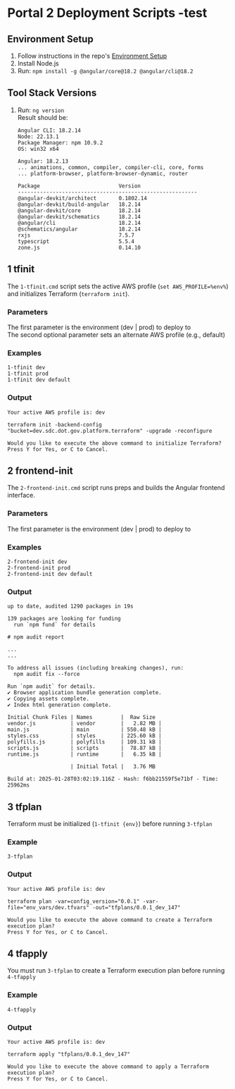 # Portal 2 Deployment Scripts -test

## Environment Setup
1. Follow instructions in the repo's [Environment Setup](/plans/setup.md)
1. Install Node.js
1. Run: `npm install -g @angular/core@18.2 @angular/cli@18.2`

## Tool Stack Versions
1. Run: `ng version`  
  Result should be:
    ```
    Angular CLI: 18.2.14
    Node: 22.13.1
    Package Manager: npm 10.9.2
    OS: win32 x64

    Angular: 18.2.13
    ... animations, common, compiler, compiler-cli, core, forms
    ... platform-browser, platform-browser-dynamic, router

    Package                         Version
    ---------------------------------------------------------
    @angular-devkit/architect       0.1802.14
    @angular-devkit/build-angular   18.2.14
    @angular-devkit/core            18.2.14
    @angular-devkit/schematics      18.2.14
    @angular/cli                    18.2.14
    @schematics/angular             18.2.14
    rxjs                            7.5.7
    typescript                      5.5.4
    zone.js                         0.14.10
    ```

## 1 tfinit
The `1-tfinit.cmd` script sets the active AWS profile (`set AWS_PROFILE=%env%`) and initializes Terraform (`terraform init`).  
### Parameters
The first parameter is the environment (dev | prod) to deploy to  
The second optional parameter sets an alternate AWS profile (e.g., default)  
### Examples
```
1-tfinit dev  
1-tfinit prod  
1-tfinit dev default
```
### Output
```
Your active AWS profile is: dev

terraform init -backend-config "bucket=dev.sdc.dot.gov.platform.terraform" -upgrade -reconfigure

Would you like to execute the above command to initialize Terraform?
Press Y for Yes, or C to Cancel.
```

## 2 frontend-init
The `2-frontend-init.cmd` script runs preps and builds the Angular frontend interface.
### Parameters
The first parameter is the environment (dev | prod) to deploy to  
### Examples
```
2-frontend-init dev  
2-frontend-init prod  
2-frontend-init dev default
```
### Output
```
up to date, audited 1290 packages in 19s

139 packages are looking for funding
  run `npm fund` for details

# npm audit report

...
...

To address all issues (including breaking changes), run:
  npm audit fix --force

Run `npm audit` for details.
✔ Browser application bundle generation complete.
✔ Copying assets complete.
✔ Index html generation complete.

Initial Chunk Files | Names         |  Raw Size
vendor.js           | vendor        |   2.82 MB |
main.js             | main          | 550.48 kB |
styles.css          | styles        | 225.60 kB |
polyfills.js        | polyfills     | 109.31 kB |
scripts.js          | scripts       |  78.87 kB |
runtime.js          | runtime       |   6.35 kB |

                    | Initial Total |   3.76 MB

Build at: 2025-01-28T03:02:19.116Z - Hash: f6bb21559f5e71bf - Time: 25962ms
```

## 3 tfplan
Terraform must be initialized (`1-tfinit {env}`) before running `3-tfplan`
### Example
```
3-tfplan  
```
### Output
```
Your active AWS profile is: dev

terraform plan -var=config_version="0.0.1" -var-file="env_vars/dev.tfvars" -out="tfplans/0.0.1_dev_147"

Would you like to execute the above command to create a Terraform execution plan?
Press Y for Yes, or C to Cancel.
```

## 4 tfapply
You must run `3-tfplan` to create a Terraform execution plan before running `4-tfapply`
### Example
```
4-tfapply  
```
### Output
```
Your active AWS profile is: dev

terraform apply "tfplans/0.0.1_dev_147"

Would you like to execute the above command to apply a Terraform execution plan?
Press Y for Yes, or C to Cancel.
```
